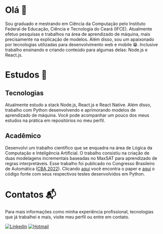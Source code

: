 # Olá  :wave:
Sou graduado e mestrando em Ciência da Computação pelo Instituto Federal de Educação, Ciência e Tecnologia do Ceará (IFCE). Atualmente efetuo pesquisas e trabalhos na área de aprendizado de máquina, mais precisamente na explicação de modelos. Além disso, sou um apaixonado por tecnologias utilizadas para desenvolvimento web e mobile 😁. Inclusive trabalho ensinando e criando conteúdo para algumas delas: Node.js e React.js.

# Estudos :book:
## Tecnologias
Atualmente estudo a stack Node.js, React.js e React Native. Além disso, trabalho com Python desenvolvendo e aprimorando modelos de aprendizado de máquina. Você pode acompanhar um pouco dos meus estudos na prática em repositórios no meu perfil.

## Acadêmico
Desenvolvi um trabalho científico que se enquadra na área de Lógica da Computação e Inteligência Artificial. O trabalho consistiu na criação de duas modelagens incrementais baseadas no MaxSAT para aprendizado de regras interpretáveis. Esse trabalho foi publicado no Congresso Brasileiro de Automática ([CBA 2022](https://www.sba.org.br/cba2022/)). Clicando [aqui](https://www.sba.org.br/cba2022/wp-content/uploads/artigos_cba2022/paper_7856.pdf) vocẽ encontra o paper e [aqui](https://github.com/cacajr/Abordagens-Para-Aprendizado-de-Regras-de-Classificacao-Interpretavel) o código fonte com seus respectivos testes desenvolvidos em Python.

# Contatos :mailbox_with_mail:
Para mais informações como minha experiência profissional, tecnologias que já trabalhei e mais, visite meu perfil ou entre em contato.

[![Linkedin](https://img.shields.io/badge/-Carlos%20Júnior-0077b5?style=flat&logo=Linkedin&logoColor=white&link=https://https://www.linkedin.com/in/carlos-j%C3%BAnior-b6318a193/)](https://www.linkedin.com/in/carlos-j%C3%BAnior-b6318a193/) [![Hotmail](https://img.shields.io/badge/-realcarlos7@hotmail.com-0078d4?style=flat&logo=Microsoft%20Outlook&logoColor=white&link=mailto:realcarlos7@hotmail.com)](mailto:realcarlos7@hotmail.com)
